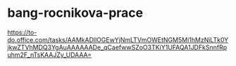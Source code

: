 # bang-rocnikova-prace
https://to-do.office.com/tasks/AAMkADllOGEwYjNmLTVmOWEtNGM5Mi1hMzNiLTk0YjkwZTVhMDQ3YgAuAAAAAADe_qCaefwwSZoO3TKiY1UFAQA1JDFkSnnfRpuhm2F_nTsKAAJZy_UDAAA=
